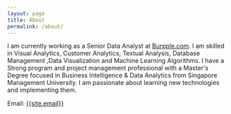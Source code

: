 ```yaml
---
layout: page
title: About
permalink: /about/
---
```

<p>
I am currently working as a Senior Data Analyst at <a href="https://www.burpple.com/sg" target="_blank">Burpple.com</a>. I am skilled in Visual Analytics, Customer Analytics, Textual Analysis, Database Management ,Data Visualization and Machine Learning Algorithms. I have a Strong program and project management professional with a Master's Degree focused in Business Intelligence & Data Analytics from Singapore Management University. I am passionate about learning new technologies and implementing them. 
</p>

Email: <a href="mailto:{{site.email}}?Subject=From Blog Site:">{{site.email}}</a>



